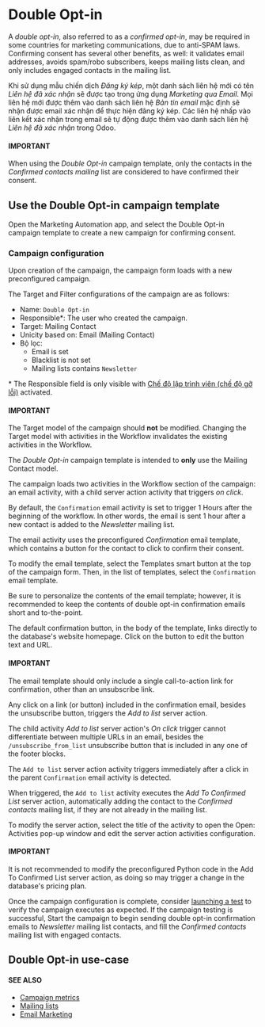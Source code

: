 # Double Opt-in

A *double opt-in*, also referred to as a *confirmed opt-in*, may be required in some countries
for marketing communications, due to anti-SPAM laws. Confirming consent has several other benefits,
as well: it validates email addresses, avoids spam/robo subscribers, keeps mailing lists clean, and
only includes engaged contacts in the mailing list.

Khi sử dụng mẫu chiến dịch  *Đăng ký kép*, một danh sách liên hệ mới có tên *Liên hệ đã xác nhận* sẽ được tạo trong ứng dụng *Marketing qua Email*. Mọi liên hệ mới được thêm vào danh sách liên hệ *Bản tin email* mặc định sẽ nhận được email xác nhận để thực hiện đăng ký kép. Các liên hệ nhấp vào liên kết xác nhận trong email sẽ tự động được thêm vào danh sách liên hệ *Liên hệ đã xác nhận* trong Odoo.

#### IMPORTANT
When using the *Double Opt-in* campaign template, only the contacts in the *Confirmed contacts
mailing* list are considered to have confirmed their consent.

<a id="marketing-automation-template-using-double-optin"></a>

## Use the Double Opt-in campaign template

Open the Marketing Automation app, and select the Double Opt-in
campaign template to create a new campaign for confirming consent.

### Campaign configuration

Upon creation of the campaign, the campaign form loads with a new preconfigured campaign.

The Target and Filter configurations of the campaign are as follows:

- Name: `Double Opt-in`
- Responsible\*: The user who created the campaign.
- Target: Mailing Contact
- Unicity based on: Email (Mailing Contact)
- Bộ lọc:
  - Email is set
  - Blacklist is not set
  - Mailing lists contains `Newsletter`

\* The Responsible field is only visible with [Chế độ lập trình viên (chế độ gỡ lỗi)](../../../general/developer_mode.md#developer-mode) activated.

#### IMPORTANT
The Target model of the campaign should **not** be modified. Changing the
Target model with activities in the Workflow invalidates the existing
activities in the Workflow.

The *Double Opt-in* campaign template is intended to **only** use the Mailing Contact
model.

The campaign loads two activities in the Workflow section of the campaign: an email
activity, with a child server action activity that triggers *on click*.

By default, the `Confirmation` email activity is set to trigger 1 Hours after the
beginning of the workflow. In other words, the email is sent 1 hour after a new contact is added to
the *Newsletter* mailing list.

The email activity uses the preconfigured *Confirmation* email template, which contains a button for
the contact to click to confirm their consent.

To modify the email template, select the <i class="fa fa-envelope-o"></i> Templates smart button at
the top of the campaign form. Then, in the list of templates, select the `Confirmation` email
template.

Be sure to personalize the contents of the email template; however, it is recommended to keep the
contents of double opt-in confirmation emails short and to-the-point.

The default confirmation button, in the body of the template, links directly to the database's
website homepage. Click on the button to edit the button text and URL.

#### IMPORTANT
The email template should only include a single call-to-action link for confirmation, other than
an unsubscribe link.

Any click on a link (or button) included in the confirmation email, besides the unsubscribe
button, triggers the *Add to list* server action.

The child activity *Add to list* server action's *On click* trigger cannot differentiate between
multiple URLs in an email, besides the `/unsubscribe_from_list` unsubscribe button that is
included in any one of the footer blocks.

The `Add to list` server action activity triggers immediately after a click in the parent
`Confirmation` email activity is detected.

When triggered, the `Add to list` activity executes the *Add To Confirmed List* server action,
automatically adding the contact to the *Confirmed contacts* mailing list, if they are not already
in the mailing list.

To modify the server action, select the title of the activity to open the Open:
Activities pop-up window and edit the server action activities configuration.

#### IMPORTANT
It is not recommended to modify the preconfigured Python code in the Add To Confirmed
List server action, as doing so may trigger a change in the database's pricing plan.

Once the campaign configuration is complete, consider [launching a test](../testing_running.md)
to verify the campaign executes as expected. If the campaign testing is successful,
Start the campaign to begin sending double opt-in confirmation emails to *Newsletter*
mailing list contacts, and fill the *Confirmed contacts* mailing list with engaged contacts.

<a id="marketing-automation-template-double-optin-usecase"></a>

## Double Opt-in use-case

#### SEE ALSO
- [Campaign metrics](../understanding_metrics.md)
- [Mailing lists](../../email_marketing/mailing_lists.md)
- [Email Marketing](../../email_marketing/)
